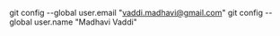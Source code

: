   git config --global user.email "vaddi.madhavi@gmail.com"
  git config --global user.name "Madhavi Vaddi"